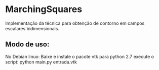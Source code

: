 # MarchingSquares

Implementação da técnica para obtenção de contorno em campos escalares bidimensionais.

## Modo de uso:

No Debian linux:
Baixe e instale o pacote vtk para python 2.7
execute o script:
python main.py entrada.vtk
